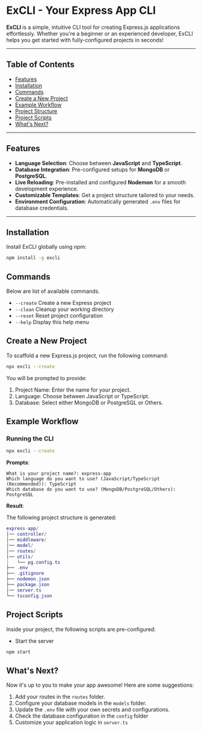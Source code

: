 # ExCLI - Your Express App CLI

**ExCLI** is a simple, intuitive CLI tool for creating Express.js applications effortlessly. Whether you're a beginner or an experienced developer, ExCLI helps you get started with fully-configured projects in seconds!

---

## Table of Contents

- [Features](#features)
- [Installation](#installation)
- [Commands](#commands)
- [Create a New Project](#create-a-new-project)
- [Example Workflow](#example-workflow)
- [Project Structure](#project-structure)
- [Project Scripts](#project-scripts)
- [What's Next?](#whats-next)

---

## Features

- **Language Selection**: Choose between **JavaScript** and **TypeScript**.
- **Database Integration**: Pre-configured setups for **MongoDB** or **PostgreSQL**.
- **Live Reloading**: Pre-installed and configured **Nodemon** for a smooth development experience.
- **Customizable Templates**: Get a project structure tailored to your needs.
- **Environment Configuration**: Automatically generated `.env` files for database credentials.

---

## Installation

Install ExCLI globally using npm:

```bash
npm install -g excli
```

## Commands

Below are list of available commands.

- `--create` Create a new Express project
- `--clean` Cleanup your working directory
- `--reset` Reset project configuration
- `--help` Display this help menu

## Create a New Project

To scaffold a new Express.js project, run the following command:

```bash
npx excli --create
```

You will be prompted to provide:

1. Project Name: Enter the name for your project.
2. Language: Choose between JavaScript or TypeScript.
3. Database: Select either MongoDB or PostgreSQL or Others.

## Example Workflow

### Running the CLI

```bash
npx excli --create
```

**Prompts**:

```plaintext
What is your project name?: express-app
Which language do you want to use? (JavaScript/TypeScript (Recommended)): TypeScript
Which database do you want to use? (MongoDB/PostgreSQL/Others): PostgreSQL
```

**Result**:

The following project structure is generated:

```lua
express-app/
│── controller/
│── middleware/
│── model/
│── routes/
│── utils/
|   └── pg.config.ts
├── .env
├── .gitignore
├── nodemon.json
├── package.json
│── server.ts
└── tsconfig.json
```

## Project Scripts

Inside your project, the following scripts are pre-configured:

- Start the server

```bash
npm start
```

## What's Next?

Now it's up to you to make your app awesome! Here are some suggestions:

1. Add your routes in the `routes` folder.
2. Configure your database models in the `models` folder.
3. Update the `.env` file with your own secrets and configurations.
4. Check the database configuration in the `config` folder
5. Customize your application logic in `server.ts`
